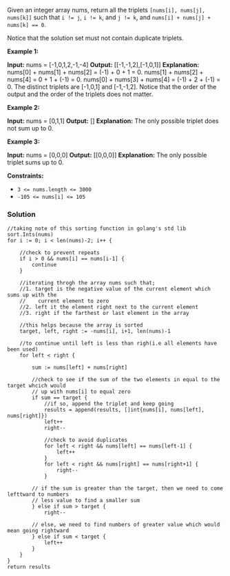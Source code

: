 Given an integer array nums, return all the triplets `[nums[i], nums[j], nums[k]]` such that `i != j`, `i != k`, and `j != k`, and `nums[i] + nums[j] + nums[k] == 0`.

Notice that the solution set must not contain duplicate triplets.

**Example 1:**

**Input:** nums = [-1,0,1,2,-1,-4]
**Output:** [[-1,-1,2],[-1,0,1]]
**Explanation:** 
nums[0] + nums[1] + nums[2] = (-1) + 0 + 1 = 0.
nums[1] + nums[2] + nums[4] = 0 + 1 + (-1) = 0.
nums[0] + nums[3] + nums[4] = (-1) + 2 + (-1) = 0.
The distinct triplets are [-1,0,1] and [-1,-1,2].
Notice that the order of the output and the order of the triplets does not matter.

**Example 2:**

**Input:** nums = [0,1,1]
**Output:** []
**Explanation:** The only possible triplet does not sum up to 0.

**Example 3:**

**Input:** nums = [0,0,0]
**Output:** [[0,0,0]]
**Explanation:** The only possible triplet sums up to 0.

**Constraints:**

- `3 <= nums.length <= 3000`
- `-105 <= nums[i] <= 105`

### Solution
```
//taking note of this sorting function in golang's std lib
sort.Ints(nums)
for i := 0; i < len(nums)-2; i++ {

    //check to prevent repeats
	if i > 0 && nums[i] == nums[i-1] {
		continue
	}

    //iterating throgh the array nums such that;
    //1. target is the negative value of the current element which sums up with the   
    //    current element to zero
    //2. left it the element right next to the current element
    //3. right if the farthest or last element in the array

    //this helps because the array is sorted
	target, left, right := -nums[i], i+1, len(nums)-1

    //to continue until left is less than righ(i.e all elements have been used)
	for left < right {

		sum := nums[left] + nums[right]

        //check to see if the sum of the two elements in equal to the target whcich would
        // up with nums[i] to equal zero
		if sum == target {
            //if so, append the triplet and keep going
			results = append(results, []int{nums[i], nums[left], nums[right]})
			left++
			right--

            //check to avoid duplicates
			for left < right && nums[left] == nums[left-1] {
				left++
			}
			for left < right && nums[right] == nums[right+1] {
				right--
			}

        // if the sum is greater than the target, then we need to come lefttward to numbers 
        // less value to find a smaller sum
		} else if sum > target {
			right--

        // else, we need to find numbers of greater value which would mean going rightward
		} else if sum < target {
			left++
		}
	}
}
return results
```